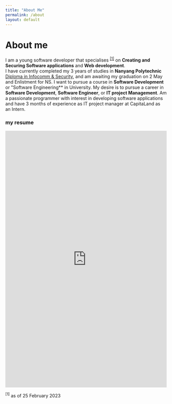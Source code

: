 ```yaml
---
title: "About Me"
permalink: /about
layout: default
---
```


# About me
I am a young software developer that specialises <sup><a href="#1">[1]</a></sup> on **Creating and Securing Software applications** and **Web development**.
<br>
I have currently completed my 3 years of studies in **Nanyang Polytechnic** <a href="https://www.nyp.edu.sg/schools/sit/full-time-courses/infocomm-and-security.html" target="_blank"> Diploma in Infocomm & Security</a>, and am awaiting my graduation on 2 May and Enlistment for NS. I want to pursue a course in **Software Development** or "Software Engineering** in University. My desire is to pursue a career in **Software Development**, **Software Engineer**, or **IT project Management**. Am a passionate programmer with interest in developing software applications and have 3 months of experience as IT project manager at CapitaLand as an Intern.

### my resume
<iframe src="https://drive.google.com/file/d/1NI3c08PeJgJFVVCwoLa5Fg4h4-e11JFz/preview" style="width:100%; height:50rem;" frameborder="0"></iframe>

<span id="#1"><sup>[1]</sup> as of <span class="date">25 February 2023</span></span>
